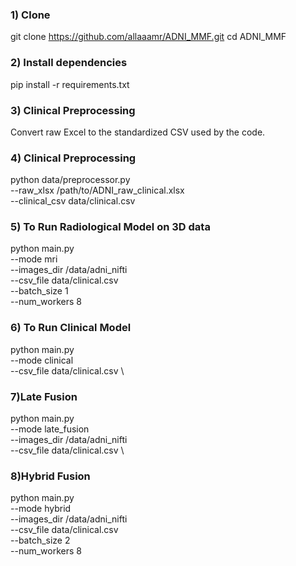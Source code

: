 ### 1) Clone
git clone https://github.com/allaaamr/ADNI_MMF.git
cd ADNI_MMF

### 2) Install dependencies
pip install -r requirements.txt

### 3) Clinical Preprocessing
Convert raw Excel to the standardized CSV used by the code.

### 4) Clinical Preprocessing
python data/preprocessor.py \
  --raw_xlsx /path/to/ADNI_raw_clinical.xlsx \
  --clinical_csv data/clinical.csv
  
### 5) To Run Radiological Model on 3D data
python main.py \
  --mode mri \
  --images_dir /data/adni_nifti \
  --csv_file data/clinical.csv \
  --batch_size 1 \
  --num_workers 8

### 6) To Run Clinical Model 
python main.py \
  --mode clinical \
  --csv_file data/clinical.csv \

### 7)Late Fusion
python main.py \
  --mode late_fusion \
  --images_dir /data/adni_nifti \
  --csv_file data/clinical.csv \

### 8)Hybrid Fusion
python main.py \
  --mode hybrid \
  --images_dir /data/adni_nifti \
  --csv_file data/clinical.csv \
  --batch_size 2 \
  --num_workers 8
